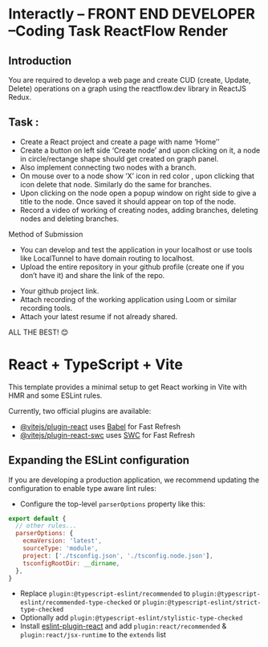 # Interactly – FRONT END DEVELOPER –Coding Task ReactFlow Render

## Introduction
 
You are required to develop a web page and create CUD (create, Update, Delete) operations on a graph using the reactflow.dev library in ReactJS Redux. 

## Task :
* Create a React project and create a page with name ‘Home’’
* Create a button on left side ‘Create node’ and upon clicking on it, a node in circle/rectange shape should get created on graph panel.
* Also implement connecting two nodes with a branch.
* On mouse over to a node show ‘X’ icon in red color , upon clicking that icon delete that node. Similarly do the same for branches. 
* Upon clicking on the node open a popup window on right side to give a title to the node. Once saved it should appear on top of the node.
* Record a video of working of creating nodes, adding branches, deleting nodes and deleting branches. 



Method of Submission
 
* You can develop and test the application in your localhost or use tools like LocalTunnel to have domain routing to localhost.
* Upload the entire repository in your github profile (create one if you don’t have it) and share the link of the repo. 
<!-- * Share the following through mail to fareeda@interactly.video with CC to vishichaurasiya@gmail.com with subject as ‘Frontend Task ReactFlow Render - <Your name>’ ,  -->
* Your github project link.
* Attach recording of the working application using Loom or similar recording tools.
* Attach your latest resume if not already shared.



ALL THE BEST! 😊




# React + TypeScript + Vite

This template provides a minimal setup to get React working in Vite with HMR and some ESLint rules.

Currently, two official plugins are available:

- [@vitejs/plugin-react](https://github.com/vitejs/vite-plugin-react/blob/main/packages/plugin-react/README.md) uses [Babel](https://babeljs.io/) for Fast Refresh
- [@vitejs/plugin-react-swc](https://github.com/vitejs/vite-plugin-react-swc) uses [SWC](https://swc.rs/) for Fast Refresh

## Expanding the ESLint configuration

If you are developing a production application, we recommend updating the configuration to enable type aware lint rules:

- Configure the top-level `parserOptions` property like this:

```js
export default {
  // other rules...
  parserOptions: {
    ecmaVersion: 'latest',
    sourceType: 'module',
    project: ['./tsconfig.json', './tsconfig.node.json'],
    tsconfigRootDir: __dirname,
  },
}
```

- Replace `plugin:@typescript-eslint/recommended` to `plugin:@typescript-eslint/recommended-type-checked` or `plugin:@typescript-eslint/strict-type-checked`
- Optionally add `plugin:@typescript-eslint/stylistic-type-checked`
- Install [eslint-plugin-react](https://github.com/jsx-eslint/eslint-plugin-react) and add `plugin:react/recommended` & `plugin:react/jsx-runtime` to the `extends` list

